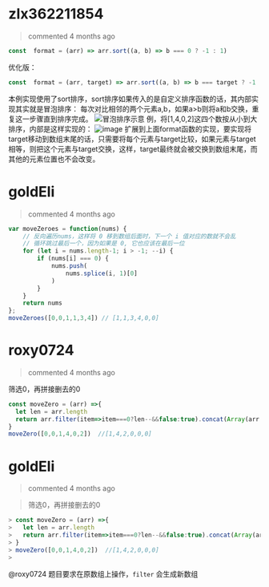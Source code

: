 
# zlx362211854 
 > commented 4 months ago 


```javascript
const  format = (arr) => arr.sort((a, b) => b === 0 ? -1 : 1)

```
优化版：

```javascript
const  format = (arr, target) => arr.sort((a, b) => b === target ? -1 : 1)

```

本例实现使用了sort排序，sort排序如果传入的是自定义排序函数的话，其内部实现其实就是冒泡排序：
 每次对比相邻的两个元素a,b，如果a>b则将a和b交换，重复这一步骤直到排序完成。
![冒泡排序示意](http://img.blog.csdn.net/20160916160748389)
例，将[1,4,0,2]这四个数按从小到大排序，内部是这样实现的：
![image](https://user-images.githubusercontent.com/22437181/62522309-00bae700-b864-11e9-93c3-2caa88793544.png)
扩展到上面format函数的实现，要实现将target移动到数组末尾的话，只需要将每个元素与target比较，如果元素与target相等，则把这个元素与target交换，这样，target最终就会被交换到数组末尾，而其他的元素位置也不会改变。
# goldEli 
 > commented 4 months ago 


```js
var moveZeroes = function(nums) {
    // 反向遍历nums，这样将 0 移到数组后面时，下一个 i 值对应的数就不会乱
    // 循环跳过最后一个，因为如果是 0, 它也应该在最后一位
    for (let i = nums.length-1; i > -1; --i) {
        if (nums[i] === 0) {
            nums.push(
                nums.splice(i, 1)[0]
            )
        }
    }
    return nums
};
moveZeroes([0,0,1,1,3,4]) // [1,1,3,4,0,0]

```
# roxy0724 
 > commented 4 months ago 

筛选0，再拼接删去的0

```javascript
const moveZero = (arr) =>{
  let len = arr.length
  return arr.filter(item=>item===0?len--&&false:true).concat(Array(arr.length-len).fill(0))
}
moveZero([0,0,1,4,0,2])  //[1,4,2,0,0,0]

```
# goldEli 
 > commented 4 months ago 

> 筛选0，再拼接删去的0
> 
> 
```js
> const moveZero = (arr) =>{
>   let len = arr.length
>   return arr.filter(item=>item===0?len--&&false:true).concat(Array(arr.length-len).fill(0))
> }
> moveZero([0,0,1,4,0,2])  //[1,4,2,0,0,0]
> 
```

@roxy0724  题目要求在原数组上操作，`filter` 会生成新数组